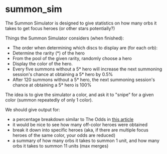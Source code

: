 # summon_sim

The Summon Simulator is designed to give statistics on how many orbs it takes to get focus heroes (or other stars potentially?)

Things the Summon Simulator considers (when finished):
- The order when determining which discs to display are (for each orb):
 - Determine the rarity (*) of the hero
 - From the pool of the given rarity, randomly choose a hero
 - Display the color of the hero.
- Every five summons without a 5* hero will increase the next summoning session's chance at obtaining a 5* hero by 0.5%
- After 120 summons without a 5* hero, the next summoning session's chance at obtaining a 5* hero is 100%

The idea is to give the simulator a color, and ask it to "snipe" for a given color (summon repeatedly of only 1 color).

We should give output for:
- a percentage breakdown similar to The Odds in [this article](https://gamepress.gg/feheroes/should-you-pull-book-iv-begins-peony-and-more-edition)
- it would be nice to see how many off-color heroes were obtained
- break it down into specific heroes (aka, if there are multiple focus heroes of the same color, your odds are reduced)
- a summary of how many orbs it takes to summon 1 unit, and how many orbs it takes to summon 11 units (max merges)


